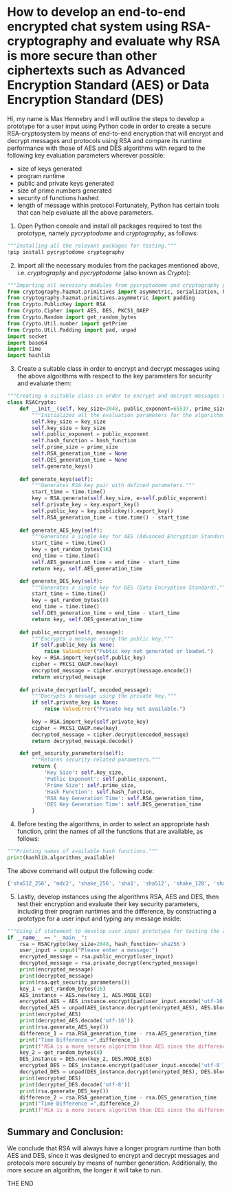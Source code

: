 # How to develop an end-to-end encrypted chat system using RSA-cryptography and evaluate why RSA is more secure than other ciphertexts such as Advanced Encryption Standard (AES) or Data Encryption Standard (DES) 
Hi, my name is Max Hennebry and I will outline the steps to develop a prototype for a user input using Python code in order to create a secure RSA-cryptosystem by means of end-to-end encryption that will encrypt and decrypt messages and protocols using RSA and compare its runtime performance with those of AES and DES algorithms with regard to the following key evaluation parameters wherever possible:
- size of keys generated
- program runtime
- public and private keys generated
- size of prime numbers generated
- security of functions hashed
- length of message within protocol
Fortunately, Python has certain tools that can help evaluate all the above parameters.

1. Open Python console and install all packages required to test the prototype, namely *pycryptodome* and *cryptography*, as follows:
```python
"""Installing all the relevant packages for testing."""
!pip install pycryptodome cryptography
```

2. Import all the necessary modules from the packages mentioned above, i.e. *cryptography* and *pycryptodome* (also known as *Crypto*):
```python
"""Importing all necessary modules from pycryptodome and cryptography packages for the algorithms."""
from cryptography.hazmat.primitives import asymmetric, serialization, hashes
from cryptography.hazmat.primitives.asymmetric import padding
from Crypto.PublicKey import RSA
from Crypto.Cipher import AES, DES, PKCS1_OAEP
from Crypto.Random import get_random_bytes
from Crypto.Util.number import getPrime
from Crypto.Util.Padding import pad, unpad
import socket
import base64
import time
import hashlib
```

3. Create a suitable class in order to encrypt and decrypt messages using the above algorithms with respect to the key parameters for security and evaluate them:
```python
"""Creating a suitable class in order to encrypt and decrypt messages using the algorithms."""
class RSACrypto:
    def __init__(self, key_size=2048, public_exponent=65537, prime_size=1024, hash_function='SHA-256'):
        """Initializes all the evaluation parameters for the algorithm."""
        self.key_size = key_size
        self.key_size = key_size
        self.public_exponent = public_exponent
        self.hash_function = hash_function
        self.prime_size = prime_size
        self.RSA_generation_time = None
        self.DES_generation_time = None
        self.generate_keys()
        
    def generate_keys(self):
        """Generates RSA key pair with defined parameters."""
        start_time = time.time()
        key = RSA.generate(self.key_size, e=self.public_exponent)
        self.private_key = key.export_key()
        self.public_key = key.publickey().export_key()
        self.RSA_generation_time = time.time() - start_time
        
    def generate_AES_key(self):
        """Generates a single key for AES (Advanced Encryption Standard)."""
        start_time = time.time()
        key = get_random_bytes(16)
        end_time = time.time()
        self.AES_generation_time = end_time - start_time
        return key, self.AES_generation_time

    def generate_DES_key(self):
        """Generates a single key for DES (Data Encryption Standard)."""
        start_time = time.time()
        key = get_random_bytes(8)
        end_time = time.time()
        self.DES_generation_time = end_time - start_time
        return key, self.DES_generation_time
    
    def public_encrypt(self, message):
        """Encrypts a message using the public key."""
        if self.public_key is None:
            raise ValueError("Public key not generated or loaded.")
        key = RSA.import_key(self.public_key)
        cipher = PKCS1_OAEP.new(key)
        encrypted_message = cipher.encrypt(message.encode())
        return encrypted_message
    
    def private_decrypt(self, encoded_message):
        """Decrypts a message using the private key."""
        if self.private_key is None:
            raise ValueError("Private key not available.")
        
        key = RSA.import_key(self.private_key)
        cipher = PKCS1_OAEP.new(key)
        decrypted_message = cipher.decrypt(encoded_message)
        return decrypted_message.decode()

    def get_security_parameters(self):
        """Returns security-related parameters."""
        return {
            'Key Size': self.key_size,
            'Public Exponent': self.public_exponent,
            'Prime Size': self.prime_size,
            'Hash Function': self.hash_function,
            'RSA Key Generation Time': self.RSA_generation_time,
            'DES Key Generation Time': self.DES_generation_time
        }
```

4. Before testing the algorithms, in order to select an appropriate hash function, print the names of all the functions that are available, as follows:
```python
"""Printing names of available hash functions."""
print(hashlib.algorithms_available)
```
The above command will output the following code:
```python
{'sha512_256', 'mdc2', 'shake_256', 'sha1', 'sha512', 'shake_128', 'sha3_256', 'md5-sha1', 'blake2s', 'blake2b', 'ripemd160', 'sm3', 'whirlpool', 'md4', 'sha512_224', 'sha256', 'sha384', 'sha3_512', 'sha3_224', 'sha3_384', 'sha224', 'md5'}
```

5. Lastly, develop instances using the algorithms RSA, AES and DES, then test their encryption and evaluate their key security parameters, including their program runtimes and the difference, by constructing a prototype for a user input and typing any message inside:
```python
"""Using if statement to develop user input prototype for testing the algorithms RSA, AES and DES."""
if __name__ == "__main__":
    rsa = RSACrypto(key_size=2048, hash_function='sha256')
    user_input = input("Please enter a message:")
    encrypted_message = rsa.public_encrypt(user_input)
    decrypted_message = rsa.private_decrypt(encrypted_message)
    print(encrypted_message)
    print(decrypted_message)
    print(rsa.get_security_parameters())
    key_1 = get_random_bytes(16)
    AES_instance = AES.new(key_1, AES.MODE_ECB)
    encrypted_AES = AES_instance.encrypt(pad(user_input.encode('utf-16'), AES.block_size))
    decrypted_AES = unpad(AES_instance.decrypt(encrypted_AES), AES.block_size)
    print(encrypted_AES)
    print(decrypted_AES.decode('utf-16'))
    print(rsa.generate_AES_key())
    difference_1 = rsa.RSA_generation_time - rsa.AES_generation_time
    print("Time Difference =",difference_1)
    print(f"RSA is a more secure algorithm than AES since the difference in generation time {difference_1}>0 implying that AES is faster and therefore less secure and AES will only accept two key parameters out of RSA (key size and generation time) since RSA generates prime numbers and incurs hash functions but AES does not do either of these.")
    key_2 = get_random_bytes(8)
    DES_instance = DES.new(key_2, DES.MODE_ECB)
    encrypted_DES = DES_instance.encrypt(pad(user_input.encode('utf-8'), DES.block_size))
    decrypted_DES = unpad(DES_instance.decrypt(encrypted_DES), DES.block_size)
    print(encrypted_DES)
    print(decrypted_DES.decode('utf-8'))
    print(rsa.generate_DES_key())
    difference_2 = rsa.RSA_generation_time - rsa.DES_generation_time
    print("Time Difference =",difference_2)
    print(f"RSA is a more secure algorithm than DES since the difference in generation time {difference_2}>0 implying that DES is faster and therefore less secure and DES will only accept two key parameters out of RSA (key size and generation time) since RSA generates prime numbers and incurs hash functions but DES does not do either of these.")
```

## Summary and Conclusion:
We conclude that RSA will always have a longer program runtime than both AES and DES, since it was designed to encrypt and decrypt messages and protocols more securely by means of number generation. Additionally, the more secure an algorithm, the longer it will take to run.

THE END





